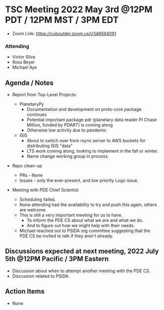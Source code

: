 # TSC Meeting 2022 May 3rd @12PM PDT / 12PM MST / 3PM EDT
- Zoom Link: https://cuboulder.zoom.us/j/346594091

### Attending
- Victor Silva
- Ross Beyer
- Michael Aye

## Agenda / Notes
- Report from Top-Level Projects:
  - PlanetaryPy
	- Documentation and development on proto-core package continues
	- Potential important package pdr (planetary data reader PI Chase Million,
      funded by PDART) is coming along
	- Otherwise low activity due to pandemic
  - ISIS
	- About to switch over from rsync server to AWS buckets for distributing ISIS "data"
	- LTS work coming along, looking to implement in the fall or winter.
	- Name change working group in process.

- Repo clean-up
  - PRs - None
  - Issues - only the ever-present, and low priority Logo issue.

- Meeting with PDE Chief Scientist
	- Scheduling failed.
	- None attending had the availability to try and push this again, others
	  are welcome.
	- This is still a very important meeting for us to have.
		- To inform the PDE CS about what we are and what we do.
		- And to figure out how we might help with their needs.
	- Michael reached out to PSIDA org committee suggesting that the PDE CS 
	  be invited to talk if they aren't already.


## Discussions expected at next meeting, 2022 July 5th @12PM Pacific / 3PM Eastern
- Discussion about when to attempt another meeting with the PDE CS.
- Discussion related to PSIDA.

## Action Items
- None
